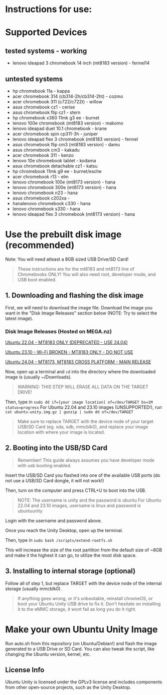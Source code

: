 # Instructions for use:

# Supported Devices

## tested systems - working

- lenovo ideapad 3 chromebook 14 inch (mt8183 version) - fennel14


## untested systems

- hp chromebook 11a - kappa
- acer chromebook 314 (cb314-2h/cb314-2ht) - cozmo
- acer chromebook 311 (c722/c722t) - willow
- asus chromebook cz1 - cerise
- asus chromebook flip cz1 - stern
- hp chromebook x360 11mk g3 ee - burnet
- lenovo 100e chromebook (mt8183 version) - makomo
- lenovo ideapad duet 10.1 chromebook - krane
- acer chromebook spin cp311-3h - juniper
- lenovo ideapad flex 3 chromebook (mt8183 version) - fennel
- asus chromebook flip cm3 (mt8183 version) - damu
- asus chromebook cm3 - kakadu
- acer chromebook 311 - kenzo
- lenovo 10e chromebook tablet - kodama
- asus chromebook detachable cz1 - katsu
- hp chromebook 11mk g9 ee - burnet/esche
- acer chromebook r13 - elm
- lenovo chromebook 100e (mt8173 version) - hana
- lenovo chromebook 300e (mt8173 version) - hana
- lenovo chromebook n23 - hana
- asus chromebook c202xa -
- hanalenovo chromebook c330 - hana
- lenovo chromebook s330 - hana
- lenovo ideapad flex 3 chromebook (mt8173 version) - hana


# Use the prebuilt disk image (recommended)

Note: You will need atleast a 8GB sized USB Drive/SD Card!

> These instructions are for the mt8183 and mt8173 line of Chromebooks ONLY! You will also need root, developer mode, and USB boot enabled.

## 1. Downloading and flashing the disk image 

First, we will need to download the image file. Download the image you want in the "Disk Image Releases" section below (NOTE: Try to select the latest image).

### Disk Image Releases (Hosted on MEGA.nz)

[Ubuntu 22.04 - MT8183 ONLY (DEPRECATED - USE 24.04)](https://mega.nz/file/2McigCCK#qqGJ4vrkecRVWKscxhQ1kxS5uKA9Vl64hsRJG534QVs)

[Ubuntu 23.10 - Wi-Fi BROKEN - MT8183 ONLY - DO NOT USE](https://mega.nz/file/LEtk3RLb#BCBwhxv7yO6SKarAlZj54r4979ANJRtV3qY6-bAuejM)

[Ubuntu 24.04 - MT8173, MT8183 CROSS PLATFORM - MAIN RELEASE](https://mega.nz/file/QMQCnKDS#JEQLL6gnerbfsRu_7zUJjf2zpLKSNSIOIMVOdu6q-vc)

Now, open up a terminal and ```cd``` into the directory where the downloaded image is (usually ~/Downloads).

> WARNING: THIS STEP WILL ERASE ALL DATA ON THE TARGET DRIVE!

Then, type in ```sudo dd if=[your image location] of=/dev/TARGET bs=1M status=progress```
For Ubuntu 22.04 and 23.10 images (UNSUPPORTED!), run ```cat ubuntu-unity.img.gz | gunzip | sudo dd of=/dev/TARGET```

> Make sure to replace TARGET with the device node of your target USB/SD Card (eg. sda, sdb, mmcblk0), and replace your image location with where your image is located. 

## 2. Booting into the USB/SD Card

> Remember! This guide always assumes you have developer mode with usb booting enabled.

Insert the USB/SD Card you flashed into one of the available USB ports (do not use a USB/SD Card dongle, it will not work!)
                                                                                                   
Then, turn on the computer and press CTRL+U to boot into the USB.

> NOTE: The username is unity and the password is ubuntu
> For Ubuntu 22.04 and 23.10 images, username is linux and password is ubuntuunity

Login with the username and password above.

Once you reach the Unity Desktop, open up the terminal.

Then, type in ```sudo bash /scripts/extend-rootfs.sh```

This will increase the size of the root partition from the default size of ~8GB and make it the highest it can go, to utilize the most disk space.

## 3. Installing to internal storage (optional)

Follow all of step 1, but replace TARGET with the device node of the internal storage (usually mmcblk0).
> If anything goes wrong, or it's unbootable, reinstall chromeOS, or boot your Ubuntu Unity USB drive to fix it.
> Don't hesitate on installing it to the eMMC storage, it wont fail as long you do it right. 

# Make your own Ubuntu Unity Image
Run auto.sh from this repository (on Ubuntu/Debian!) and flash the image generated to a USB Drive or SD Card. You can also tweak the script, like changing the Ubuntu version, kernel, etc.
## License Info
Ubuntu Unity is licensed under the GPLv3 license and includes components from other open-source projects, such as the Unity Desktop.
